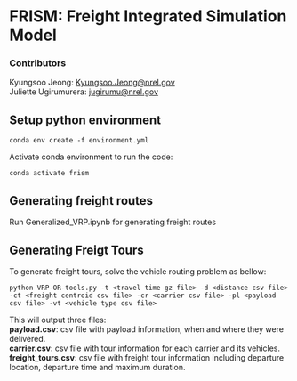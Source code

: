 # FRISM: Freight Integrated Simulation Model
### Contributors
Kyungsoo Jeong: <Kyungsoo.Jeong@nrel.gov>
<br>
Juliette Ugirumurera: <jugirumu@nrel.gov>
<br>

## Setup python environment
```linux
conda env create -f environment.yml
```
Activate conda environment to run the code:
```linux
conda activate frism
```

## Generating freight routes
Run Generalized_VRP.ipynb for generating freight routes

## Generating Freigt Tours
To generate freight tours, solve the vehicle routing problem as bellow:
<br>
```
python VRP-OR-tools.py -t <travel time gz file> -d <distance csv file> -ct <freight centroid csv file> -cr <carrier csv file> -pl <payload csv file> -vt <vehicle type csv file> 
```

This will output three files:
<br>
**payload.csv**: csv file with payload information, when and where they were delivered.
<br>
**carrier.csv**: csv file with tour information for each carrier and its vehicles.
<br>
**freight_tours.csv**: csv file with freight tour information including departure location, departure time and maximum duration.
